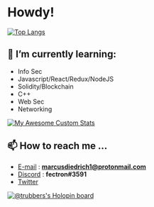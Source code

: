 # Howdy! 

[![Top Langs](https://github-readme-stats.vercel.app/api/top-langs/?username=anuraghazra&theme="transparent"layout=compact)](https://github.com/anuraghazra/github-readme-stats)

## 🧠 I’m currently learning:

- Info Sec
- Javascript/React/Redux/NodeJS 
- Solidity/Blockchain 
- C++
- Web Sec
- Networking

[![My Awesome Custom Stats](https://awesome-github-stats.azurewebsites.net/user-stats/TRUBDUBZ?theme=tokyonight&Ring=333333&Border=13DD57&Text=999999)](https://git.io/awesome-stats-card)

## 📫 How to reach me ...
  
- [E-mail](https://protonmail.com) : **marcusdiedrich1@protonmail.com** 
- [Discord](https://discord.com) : **fectron#3591**
- [Twitter](https://twitter.com/marcusdiedrich1)

[![@trubbers's Holopin board](https://holopin.me/trubbers)](https://holopin.io/@trubbers)
